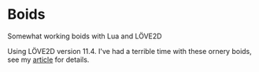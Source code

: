 # Boids
Somewhat working boids with Lua and LÖVE2D

Using LÖVE2D version 11.4. I've had a terrible time with these ornery boids, see my [article](http://samuelblake.net/boids.lua) for details.
